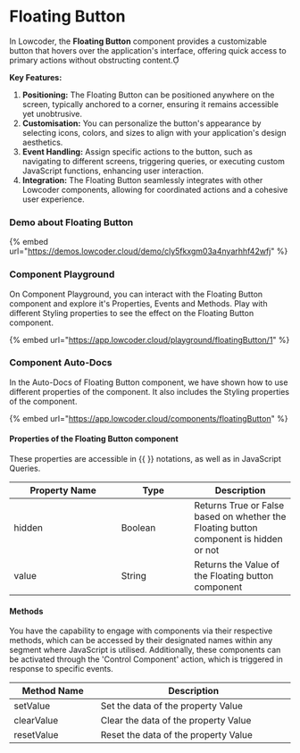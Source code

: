 # Floating Button

In Lowcoder, the **Floating Button** component provides a customizable button that hovers over the application's interface, offering quick access to primary actions without obstructing content.

**Key Features:**

1. **Positioning:** The Floating Button can be positioned anywhere on the screen, typically anchored to a corner, ensuring it remains accessible yet unobtrusive.
2. **Customisation:** You can personalize the button's appearance by selecting icons, colors, and sizes to align with your application's design aesthetics.
3. **Event Handling:** Assign specific actions to the button, such as navigating to different screens, triggering queries, or executing custom JavaScript functions, enhancing user interaction.
4. **Integration:** The Floating Button seamlessly integrates with other Lowcoder components, allowing for coordinated actions and a cohesive user experience.

### Demo about Floating Button

{% embed url="https://demos.lowcoder.cloud/demo/cly5fkxgm03a4nyarhhf42wfj" %}

### Component Playground

On Component Playground, you can interact with the Floating Button component and explore it's Properties, Events and Methods. Play with different Styling properties to see the effect on the Floating Button component.

{% embed url="https://app.lowcoder.cloud/playground/floatingButton/1" %}

### Component Auto-Docs

In the Auto-Docs of Floating Button component, we have shown how to use different properties of the  component. It also includes the Styling properties of the component.

{% embed url="https://app.lowcoder.cloud/components/floatingButton" %}

#### Properties of the Floating Button component <a href="#properties-of-the-table" id="properties-of-the-table"></a>

These properties are accessible in \{{ \}} notations, as well as in JavaScript Queries.

<table><thead><tr><th width="176.38671875">Property Name</th><th width="114.9921875">Type</th><th>Description</th></tr></thead><tbody><tr><td>hidden</td><td>Boolean</td><td>Returns True or False based on whether the Floating button component is hidden or not</td></tr><tr><td>value</td><td>String</td><td>Returns the Value of the Floating button component</td></tr></tbody></table>

#### Methods <a href="#methods" id="methods"></a>

You have the capability to engage with components via their respective methods, which can be accessed by their designated names within any segment where JavaScript is utilised. Additionally, these components can be activated through the 'Control Component' action, which is triggered in response to specific events.

<table><thead><tr><th width="177.9296875">Method Name</th><th width="485.80078125">Description</th></tr></thead><tbody><tr><td>setValue</td><td>Set the data of the property Value</td></tr><tr><td>clearValue</td><td>Clear the data of the property Value</td></tr><tr><td>resetValue</td><td>Reset the data of the property Value</td></tr></tbody></table>

